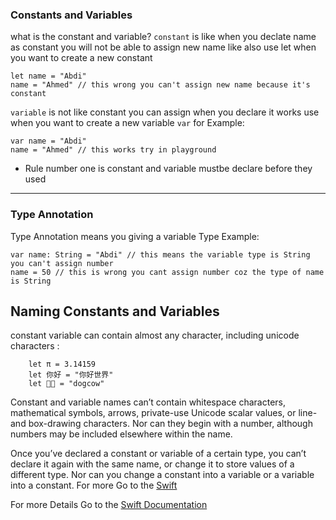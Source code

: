 ### Constants and Variables

what is the constant and variable?
`constant` is like when you declate name as constant you will not be able to assign new name like also use let when you want to create a new constant

```
let name = "Abdi"
name = "Ahmed" // this wrong you can't assign new name because it's constant
```

`variable` is not like constant you can assign when you declare it works use when you want to create a new variable `var` for Example:

```
var name = "Abdi"
name = "Ahmed" // this works try in playground
```

- Rule number one is constant and variable mustbe declare before they used

---

### Type Annotation

Type Annotation means you giving a variable Type
Example:

```
var name: String = "Abdi" // this means the variable type is String you can't assign number
name = 50 // this is wrong you cant assign number coz the type of name is String
```

## Naming Constants and Variables

constant variable can contain almost any character, including unicode characters :

```
    let π = 3.14159
    let 你好 = "你好世界"
    let 🐶🐮 = "dogcow"
```

Constant and variable names can’t contain whitespace characters, mathematical symbols, arrows, private-use Unicode scalar values, or line- and box-drawing characters. Nor can they begin with a number, although numbers may be included elsewhere within the name.

Once you’ve declared a constant or variable of a certain type, you can’t declare it again with the same name, or change it to store values of a different type. Nor can you change a constant into a variable or a variable into a constant. For more Go to the [Swift](https://docs.swift.org/swift-book/LanguageGuide/TheBasics.html)

For more Details Go to the [Swift Documentation](https://docs.swift.org/swift-book/LanguageGuide/TheBasics.html)
